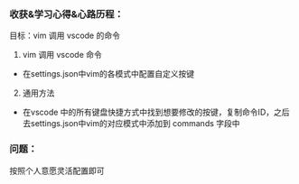 ###  收获&学习心得&心路历程：

目标：vim 调⽤ vscode 的命令

1. vim 调用 vscode 命令
 
 - 在settings.json中vim的各模式中配置自定义按键
 
2. 通用方法

 - 在vscode 中的所有键盘快捷方式中找到想要修改的按键，复制命令ID，之后去settings.json中vim的对应模式中添加到 commands 字段中

### 问题：

按照个人意愿灵活配置即可
